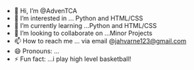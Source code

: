- 👋 Hi, I’m @AdvenTCA
- 👀 I’m interested in ... Python and HTML/CSS
- 🌱 I’m currently learning ...Python and HTML/CSS
- 💞️ I’m looking to collaborate on ...Minor Projects
- 📫 How to reach me ... via email @jahvarne123@gmail.com
- 😄 Pronouns: ...
- ⚡ Fun fact: ...i play high level basketball!

<!---
AdvenTCA/AdvenTCA is a ✨ special ✨ repository because its `README.md` (this file) appears on your GitHub profile.
You can click the Preview link to take a look at your changes.
--->
